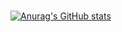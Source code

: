 ###
[![Anurag's GitHub stats](https://github-readme-stats.vercel.app/api?username=guto-dev&show_icons=true&theme=dark)](https://github.com/guto-dev/github-readme-stats)
<br>
<br>




